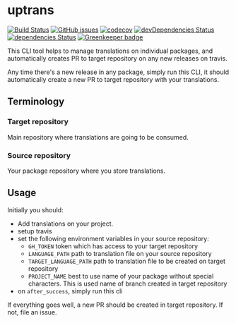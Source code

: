 # uptrans

[![Build Status](https://travis-ci.com/crazyfactory/uptrans.svg)](https://travis-ci.com/crazyfactory/uptrans)
[![GitHub issues](https://img.shields.io/github/issues/crazyfactory/uptrans.svg)](https://github.com/crazyfactory/uptrans/issues)
[![codecov](https://codecov.io/gh/crazyfactory/uptrans/branch/master/graph/badge.svg)](https://codecov.io/gh/crazyfactory/uptrans)
[![devDependencies Status](https://david-dm.org/crazyfactory/uptrans/dev-status.svg)](https://david-dm.org/crazyfactory/uptrans?type=dev)
[![dependencies Status](https://david-dm.org/crazyfactory/uptrans/status.svg)](https://david-dm.org/crazyfactory/uptrans) [![Greenkeeper badge](https://badges.greenkeeper.io/crazyfactory/uptrans.svg)](https://greenkeeper.io/)

This CLI tool helps to manage translations on individual packages,
and automatically creates PR to target repository on any new releases on travis.

Any time there's a new release in any package, simply run this CLI, it should automatically create a new PR to target repository with your translations.

## Terminology
### Target repository
Main repository where translations are going to be consumed.

### Source repository
Your package repository where you store translations.

## Usage

Initially you should:

- Add translations on your project.
- setup travis
- set the following environment variables in your source repository:
  - `GH_TOKEN` token which has access to your target repository
  - `LANGUAGE_PATH` path to translation file on your source repository
  - `TARGET_LANGUAGE_PATH` path to translation file to be created on target repository
  - `PROJECT_NAME` best to use name of your package without special characters. This is used name of branch created in target repository
- on `after_success`, simply run this cli

If everything goes well, a new PR should be created in target repository. If not, file an issue.
